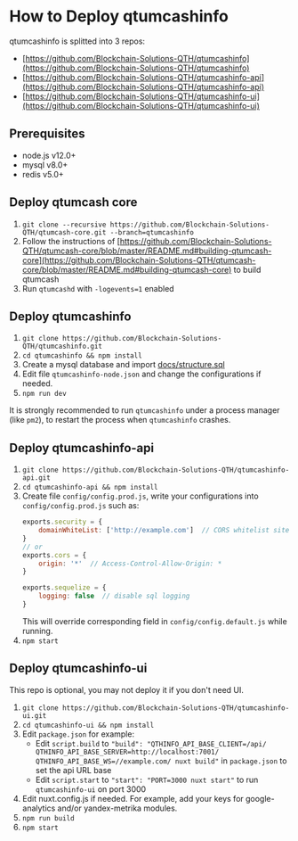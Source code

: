 # How to Deploy qtumcashinfo

qtumcashinfo is splitted into 3 repos:
* [https://github.com/Blockchain-Solutions-QTH/qtumcashinfo](https://github.com/Blockchain-Solutions-QTH/qtumcashinfo)
* [https://github.com/Blockchain-Solutions-QTH/qtumcashinfo-api](https://github.com/Blockchain-Solutions-QTH/qtumcashinfo-api)
* [https://github.com/Blockchain-Solutions-QTH/qtumcashinfo-ui](https://github.com/Blockchain-Solutions-QTH/qtumcashinfo-ui)

## Prerequisites

* node.js v12.0+
* mysql v8.0+
* redis v5.0+

## Deploy qtumcash core
1. `git clone --recursive https://github.com/Blockchain-Solutions-QTH/qtumcash-core.git --branch=qtumcashinfo`
2. Follow the instructions of [https://github.com/Blockchain-Solutions-QTH/qtumcash-core/blob/master/README.md#building-qtumcash-core](https://github.com/Blockchain-Solutions-QTH/qtumcash-core/blob/master/README.md#building-qtumcash-core) to build qtumcash
3. Run `qtumcashd` with `-logevents=1` enabled

## Deploy qtumcashinfo
1. `git clone https://github.com/Blockchain-Solutions-QTH/qtumcashinfo.git`
2. `cd qtumcashinfo && npm install`
3. Create a mysql database and import [docs/structure.sql](structure.sql)
4. Edit file `qtumcashinfo-node.json` and change the configurations if needed.
5. `npm run dev`

It is strongly recommended to run `qtumcashinfo` under a process manager (like `pm2`), to restart the process when `qtumcashinfo` crashes.

## Deploy qtumcashinfo-api
1. `git clone https://github.com/Blockchain-Solutions-QTH/qtumcashinfo-api.git`
2. `cd qtumcashinfo-api && npm install`
3. Create file `config/config.prod.js`, write your configurations into `config/config.prod.js` such as:
    ```javascript
    exports.security = {
        domainWhiteList: ['http://example.com']  // CORS whitelist sites
    }
    // or
    exports.cors = {
        origin: '*'  // Access-Control-Allow-Origin: *
    }

    exports.sequelize = {
        logging: false  // disable sql logging
    }
    ```
    This will override corresponding field in `config/config.default.js` while running.
4. `npm start`

## Deploy qtumcashinfo-ui
This repo is optional, you may not deploy it if you don't need UI.
1. `git clone https://github.com/Blockchain-Solutions-QTH/qtumcashinfo-ui.git`
2. `cd qtumcashinfo-ui && npm install`
3. Edit `package.json` for example:
   * Edit `script.build` to `"build": "QTHINFO_API_BASE_CLIENT=/api/ QTHINFO_API_BASE_SERVER=http://localhost:7001/ QTHINFO_API_BASE_WS=//example.com/ nuxt build"` in `package.json` to set the api URL base
   * Edit `script.start` to `"start": "PORT=3000 nuxt start"` to run `qtumcashinfo-ui` on port 3000
4. Edit nuxt.config.js if needed. For example, add your keys for google-analytics and/or yandex-metrika modules.
5. `npm run build`
6. `npm start`
